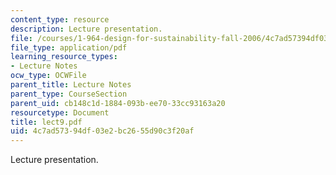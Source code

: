 ```yaml
---
content_type: resource
description: Lecture presentation.
file: /courses/1-964-design-for-sustainability-fall-2006/4c7ad57394df03e2bc2655d90c3f20af_lect9.pdf
file_type: application/pdf
learning_resource_types:
- Lecture Notes
ocw_type: OCWFile
parent_title: Lecture Notes
parent_type: CourseSection
parent_uid: cb148c1d-1884-093b-ee70-33cc93163a20
resourcetype: Document
title: lect9.pdf
uid: 4c7ad573-94df-03e2-bc26-55d90c3f20af
---
```

Lecture presentation.

